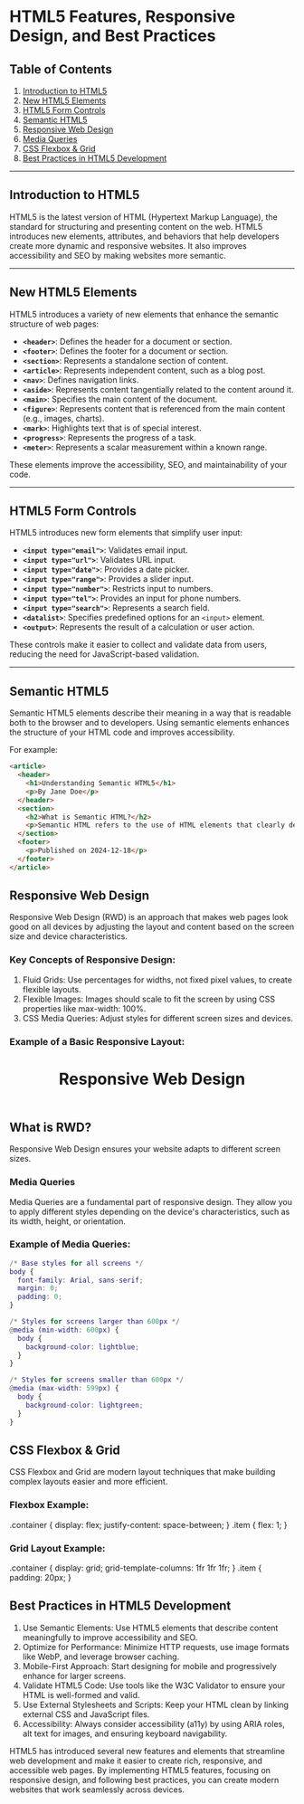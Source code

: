 # HTML5 Features, Responsive Design, and Best Practices

## Table of Contents
1. [Introduction to HTML5](#introduction-to-html5)
2. [New HTML5 Elements](#new-html5-elements)
3. [HTML5 Form Controls](#html5-form-controls)
4. [Semantic HTML5](#semantic-html5)
5. [Responsive Web Design](#responsive-web-design)
6. [Media Queries](#media-queries)
7. [CSS Flexbox & Grid](#css-flexbox-grid)
8. [Best Practices in HTML5 Development](#best-practices-in-html5-development)


---

## Introduction to HTML5

HTML5 is the latest version of HTML (Hypertext Markup Language), the standard for structuring and presenting content on the web. HTML5 introduces new elements, attributes, and behaviors that help developers create more dynamic and responsive websites. It also improves accessibility and SEO by making websites more semantic.

---

## New HTML5 Elements

HTML5 introduces a variety of new elements that enhance the semantic structure of web pages:

- **`<header>`**: Defines the header for a document or section.
- **`<footer>`**: Defines the footer for a document or section.
- **`<section>`**: Represents a standalone section of content.
- **`<article>`**: Represents independent content, such as a blog post.
- **`<nav>`**: Defines navigation links.
- **`<aside>`**: Represents content tangentially related to the content around it.
- **`<main>`**: Specifies the main content of the document.
- **`<figure>`**: Represents content that is referenced from the main content (e.g., images, charts).
- **`<mark>`**: Highlights text that is of special interest.
- **`<progress>`**: Represents the progress of a task.
- **`<meter>`**: Represents a scalar measurement within a known range.

These elements improve the accessibility, SEO, and maintainability of your code.

---

## HTML5 Form Controls

HTML5 introduces new form elements that simplify user input:

- **`<input type="email">`**: Validates email input.
- **`<input type="url">`**: Validates URL input.
- **`<input type="date">`**: Provides a date picker.
- **`<input type="range">`**: Provides a slider input.
- **`<input type="number">`**: Restricts input to numbers.
- **`<input type="tel">`**: Provides an input for phone numbers.
- **`<input type="search">`**: Represents a search field.
- **`<datalist>`**: Specifies predefined options for an `<input>` element.
- **`<output>`**: Represents the result of a calculation or user action.

These controls make it easier to collect and validate data from users, reducing the need for JavaScript-based validation.

---

## Semantic HTML5

Semantic HTML5 elements describe their meaning in a way that is readable both to the browser and to developers. Using semantic elements enhances the structure of your HTML code and improves accessibility.

For example:

```html
<article>
  <header>
    <h1>Understanding Semantic HTML5</h1>
    <p>By Jane Doe</p>
  </header>
  <section>
    <h2>What is Semantic HTML?</h2>
    <p>Semantic HTML refers to the use of HTML elements that clearly describe their meaning.</p>
  </section>
  <footer>
    <p>Published on 2024-12-18</p>
  </footer>
</article>

```

## Responsive Web Design

Responsive Web Design (RWD) is an approach that makes web pages look good on all devices by adjusting the layout and content based on the screen size and device characteristics.

### Key Concepts of Responsive Design:
1. Fluid Grids: Use percentages for widths, not fixed pixel values, to create flexible layouts.
2. Flexible Images: Images should scale to fit the screen by using CSS properties like max-width: 100%.
3. CSS Media Queries: Adjust styles for different screen sizes and devices.

### Example of a Basic Responsive Layout:

<!DOCTYPE html>
<html lang="en">
<head>
  <meta charset="UTF-8">
  <meta name="viewport" content="width=device-width, initial-scale=1.0">
  <title>Responsive Layout</title>
  <link rel="stylesheet" href="styles.css">
</head>
<body>
  <header>
    <h1>Responsive Web Design</h1>
  </header>
  <main>
    <section>
      <h2>What is RWD?</h2>
      <p>Responsive Web Design ensures your website adapts to different screen sizes.</p>
    </section>
  </main>
</body>
</html>

### Media Queries
Media Queries are a fundamental part of responsive design. They allow you to apply different styles depending on the device's characteristics, such as its width, height, or orientation.

### Example of Media Queries:

```M
/* Base styles for all screens */
body {
  font-family: Arial, sans-serif;
  margin: 0;
  padding: 0;
}

/* Styles for screens larger than 600px */
@media (min-width: 600px) {
  body {
    background-color: lightblue;
  }
}

/* Styles for screens smaller than 600px */
@media (max-width: 599px) {
  body {
    background-color: lightgreen;
  }
}
```
## CSS Flexbox & Grid
CSS Flexbox and Grid are modern layout techniques that make building complex layouts easier and more efficient.

### Flexbox Example:
.container {
  display: flex;
  justify-content: space-between;
}
.item {
  flex: 1;
}

### Grid Layout Example:

.container {
  display: grid;
  grid-template-columns: 1fr 1fr 1fr;
}
.item {
  padding: 20px;
}

## Best Practices in HTML5 Development
1. Use Semantic Elements: Use HTML5 elements that describe content meaningfully to improve accessibility and SEO.
2. Optimize for Performance: Minimize HTTP requests, use image formats like WebP, and leverage browser caching.
3. Mobile-First Approach: Start designing for mobile and progressively enhance for larger screens.
4. Validate HTML5 Code: Use tools like the W3C Validator to ensure your HTML is well-formed and valid.
5. Use External Stylesheets and Scripts: Keep your HTML clean by linking external CSS and JavaScript files.
6. Accessibility: Always consider accessibility (a11y) by using ARIA roles, alt text for images, and ensuring keyboard navigability.

HTML5 has introduced several new features and elements that streamline web development and make it easier to create rich, responsive, and accessible web pages. By implementing HTML5 features, focusing on responsive design, and following best practices, you can create modern websites that work seamlessly across devices.


